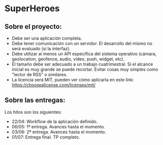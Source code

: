 # SuperHeroes

## Sobre el proyecto:
- Debe ser una aplicación completa.
- Debe tener comunicación con un servidor. El desarrollo del mismo no será evaluado (sí la interfaz).
- Debe utilizar al menos un API específica del sistema operativo (cámara, geolocation, geofence, audio, video, push, widget, etc).
- El tamaño debe ser adecuado a un trabajo cuatrimestral. Si el alcance inicial es muy grande se puede recortar. Evitar cosas muy simples como "lector de RSS" o similares.
- La licencia será MIT, pueden ver cómo aplicarla en este link: https://choosealicense.com/licenses/mit/

## Sobre las entregas:
Los hitos son los siguientes:
- 22/04: Workflow de la aplicación definido.
- 06/05: 1ª entrega. Avances hasta el momento.
- 03/06: 2ª entrega. Avances hasta el momento.
- 01/07: Entrega final. TP completo.
